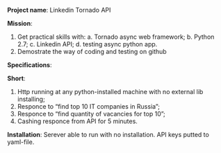 **Project name**: Linkedin Tornado API

**Mission**: 

1. Get practical skills with:
a. Tornado async web framework;
b. Python 2.7;
c. Linkedin API;
d. testing async python app.
2. Demostrate the way of coding and testing on github

**Specifications**:

**Short**:
1. Http running at any python-installed machine with no external lib installing;
2. Responce to “find top 10 IT companies in Russia”;
3. Responce to “find quantity of vacancies for top 10”;
3. Cashing responce from API for 5 minutes.

**Installation**:
Serever able to run with no installation. API keys putted to yaml-file.
